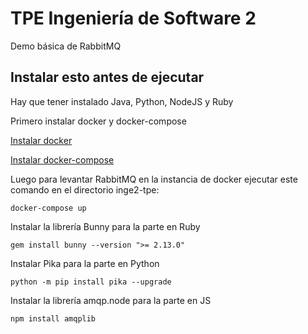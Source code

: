 # TPE Ingeniería de Software 2

Demo básica de RabbitMQ

## Instalar esto antes de ejecutar

Hay que tener instalado Java, Python, NodeJS y Ruby

Primero instalar docker y docker-compose 

[Instalar docker](https://docs.docker.com/get-docker/)

[Instalar docker-compose](https://docs.docker.com/compose/install/)

Luego para levantar RabbitMQ en la instancia de docker ejecutar este comando en el directorio inge2-tpe:
```
docker-compose up
```

Instalar la librería Bunny para la parte en Ruby
```
gem install bunny --version ">= 2.13.0"
```

Instalar Pika para la parte en Python
```
python -m pip install pika --upgrade
```

Instalar la librería amqp.node para la parte en JS
```
npm install amqplib
```